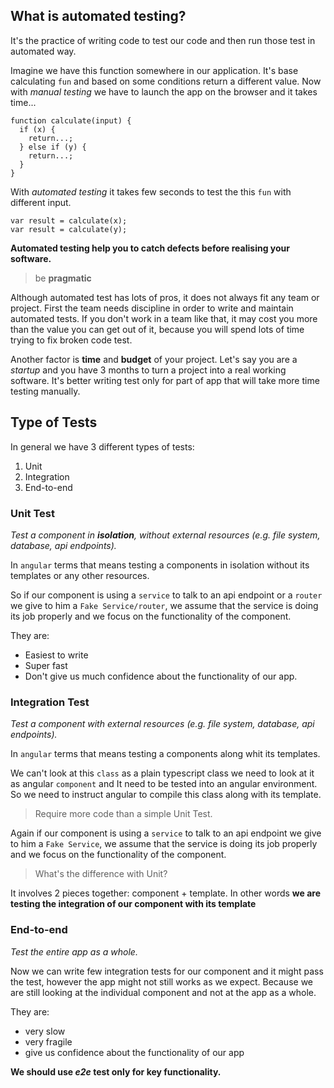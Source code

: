 ## What is automated testing?

It's the practice of writing code to test our code and then run those test in automated way.

Imagine we have this function somewhere in our application. It's base calculating `fun` and based on some conditions return a different value.
Now with _manual testing_ we have to launch the app on the browser and it takes time...

```
function calculate(input) {
  if (x) {
    return...;
  } else if (y) {
    return...;
  }
}
```

With _automated testing_ it takes few seconds to test the this `fun` with different input.

```
var result = calculate(x);
var result = calculate(y);
```

**Automated testing help you to catch defects before realising your software.**

>be **pragmatic**

Although automated test has lots of pros, it does not always fit any team or project. First the team needs discipline in order to write and maintain automated tests. If you don't work in a team like that, it may cost you more than the value you can get out of it, because you will spend lots of time trying to fix broken code test.

Another factor is **time** and **budget** of your project. Let's say you are a _startup_ and you have 3 months to turn a project into a real working software. It's better writing test only for part of app that will take more time testing manually.



## Type of Tests

In general we have 3 different types of tests:

1. Unit
2. Integration
3. End-to-end

### Unit Test

_Test a component in **isolation**, without external resources (e.g. file system, database, api endpoints)._

In `angular` terms that means testing a components in isolation without its templates or any other resources.

So if our component is using a `service` to talk to an api endpoint or a `router`  we give to him a `Fake Service/router`, we assume that the service is doing its job properly and we focus on the functionality of the component.

They are:

- Easiest to write
- Super fast
- Don't give us much confidence about the functionality of our app.

### Integration Test

_Test a component with external resources (e.g. file system, database, api endpoints)._

In `angular` terms that means testing a components along whit its templates.

We can't look at this `class` as a plain typescript class we need to look at it as angular `component` and It need to be tested into an angular environment. So we need to instruct angular to compile this class along with its template.

> Require more code than a simple Unit Test.

Again if our component is using a `service` to talk to an api endpoint we give to him a `Fake Service`, we assume that the service is doing its job properly and we focus on the functionality of the component.

> What's the difference with Unit?

It involves 2 pieces together: component + template. In other words **we are testing the integration of our component with its template**


### End-to-end

_Test the entire app as a whole._

Now we can write few integration tests for our component and it might pass the test, however the app might not still works as we expect. Because we are still looking at the individual component and not at the app as a whole.

They are:

- very slow
- very fragile
- give us confidence about the functionality of our app

**We should use _e2e_ test only for key functionality.**
